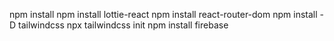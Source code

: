 npm install
npm install lottie-react
npm install react-router-dom
npm install -D tailwindcss
npx tailwindcss init
npm install firebase

